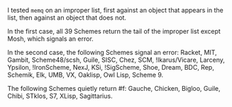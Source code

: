 I tested `memq` on an improper list, first against an object that appears in the list, then against an
object that does not.

In the first case, all 39 Schemes return the tail of the improper list except Mosh, which signals an error.

In the second case, the following Schemes signal an error:  Racket, MIT, Gambit, Scheme48/scsh, Guile, SISC, Chez, SCM, !Ikarus/Vicare, Larceny, Ypsilon, !IronScheme, NexJ, KSi, !SigScheme, Shoe, Dream, BDC, Rep, Schemik, Elk, UMB, VX, Oaklisp, Owl Lisp, Scheme 9.

The following Schemes quietly return #f: Gauche, Chicken, Bigloo, Guile, Chibi, STklos, S7, XLisp, Sagittarius.
